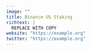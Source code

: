 ```yaml
---
image: ""
title: Binance US Staking
richtext: |
  REPLACE WITH COPY
website: "https://example.org"
twitter: "https://example.org"
---
```

